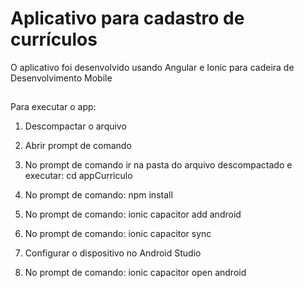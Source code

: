 
# Aplicativo para cadastro de currículos

O aplicativo foi desenvolvido usando Angular e Ionic para cadeira de Desenvolvimento Mobile


## 
Para executar o app:

1. Descompactar o arquivo

2. Abrir prompt de comando

3. No prompt de comando ir na pasta do arquivo descompactado e executar: cd appCurriculo

4. No prompt de comando: npm install

5. No prompt de comando: ionic capacitor add android

6. No prompt de comando: ionic capacitor sync

7. Configurar o dispositivo no Android Studio

8. No prompt de comando: ionic capacitor open android
